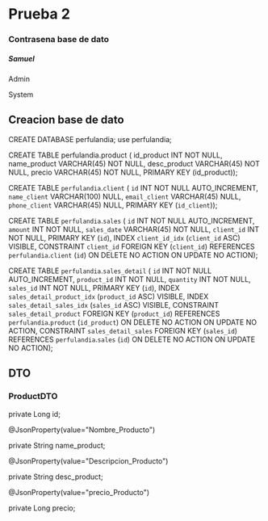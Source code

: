# Prueba 2

### Contrasena base de dato

##### Samuel

Admin

System

## Creacion base de dato

CREATE DATABASE perfulandia; use perfulandia;

CREATE TABLE perfulandia.product (
id_product INT NOT NULL,
name_product VARCHAR(45) NOT NULL,
desc_product VARCHAR(45) NOT NULL,
precio VARCHAR(45) NOT NULL,
PRIMARY KEY (id_product));

CREATE TABLE `perfulandia`.`client` (
  `id` INT NOT NULL AUTO_INCREMENT,
  `name_client` VARCHAR(100) NULL,
  `email_client` VARCHAR(45) NULL,
  `phone_client` VARCHAR(45) NULL,
  PRIMARY KEY (`id_client`));

CREATE TABLE `perfulandia`.`sales` (
  `id` INT NOT NULL AUTO_INCREMENT,
  `amount` INT NOT NULL,
  `sales_date` VARCHAR(45) NOT NULL,
  `client_id` INT NOT NULL,
  PRIMARY KEY (`id`),
  INDEX `client_id_idx` (`client_id` ASC) VISIBLE,
  CONSTRAINT `client_id`
    FOREIGN KEY (`client_id`)
    REFERENCES `perfulandia`.`client` (`id`)
    ON DELETE NO ACTION
    ON UPDATE NO ACTION);


CREATE TABLE `perfulandia`.`sales_detail` (
  `id` INT NOT NULL AUTO_INCREMENT,
  `product_id` INT NOT NULL,
  `quantity` INT NOT NULL,
  `sales_id` INT NOT NULL,
  PRIMARY KEY (`id`),
  INDEX `sales_detail_product_idx` (`product_id` ASC) VISIBLE,
  INDEX `sales_detail_sales_idx` (`sales_id` ASC) VISIBLE,
  CONSTRAINT `sales_detail_product`
    FOREIGN KEY (`product_id`)
    REFERENCES `perfulandia`.`product` (`id_product`)
    ON DELETE NO ACTION
    ON UPDATE NO ACTION,
  CONSTRAINT `sales_detail_sales`
    FOREIGN KEY (`sales_id`)
    REFERENCES `perfulandia`.`sales` (`id`)
    ON DELETE NO ACTION
    ON UPDATE NO ACTION);

## DTO

### ProductDTO

private Long id;

@JsonProperty(value="Nombre_Producto")

private String name_product;

@JsonProperty(value="Descripcion_Producto")

 private String desc_product;

 @JsonProperty(value="precio_Producto")

  private Long precio;
